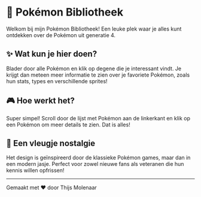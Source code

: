 # 🌟 Pokémon Bibliotheek

Welkom bij mijn Pokémon Bibliotheek! Een leuke plek waar je alles kunt ontdekken over de Pokémon uit generatie 4. 

## ✨ Wat kun je hier doen?
Blader door alle Pokémon en klik op degene die je interessant vindt. Je krijgt dan meteen meer informatie te zien over je favoriete Pokémon, zoals hun stats, types en verschillende sprites!

## 🎮 Hoe werkt het?
Super simpel! Scroll door de lijst met Pokémon aan de linkerkant en klik op een Pokémon om meer details te zien. Dat is alles!

## 🎨 Een vleugje nostalgie
Het design is geïnspireerd door de klassieke Pokémon games, maar dan in een modern jasje. Perfect voor zowel nieuwe fans als veteranen die hun kennis willen opfrissen!

---
Gemaakt met ❤️ door Thijs Molenaar


